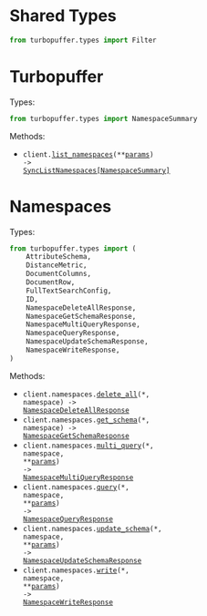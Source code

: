 # Shared Types

```python
from turbopuffer.types import Filter
```

# Turbopuffer

Types:

```python
from turbopuffer.types import NamespaceSummary
```

Methods:

- <code title="get /v1/namespaces">client.<a href="./src/turbopuffer/_client.py">list_namespaces</a>(\*\*<a href="src/turbopuffer/types/client_list_namespaces_params.py">params</a>) -> <a href="./src/turbopuffer/types/namespace_summary.py">SyncListNamespaces[NamespaceSummary]</a></code>

# Namespaces

Types:

```python
from turbopuffer.types import (
    AttributeSchema,
    DistanceMetric,
    DocumentColumns,
    DocumentRow,
    FullTextSearchConfig,
    ID,
    NamespaceDeleteAllResponse,
    NamespaceGetSchemaResponse,
    NamespaceMultiQueryResponse,
    NamespaceQueryResponse,
    NamespaceUpdateSchemaResponse,
    NamespaceWriteResponse,
)
```

Methods:

- <code title="delete /v2/namespaces/{namespace}">client.namespaces.<a href="./src/turbopuffer/resources/namespaces.py">delete_all</a>(\*, namespace) -> <a href="./src/turbopuffer/types/namespace_delete_all_response.py">NamespaceDeleteAllResponse</a></code>
- <code title="get /v1/namespaces/{namespace}/schema">client.namespaces.<a href="./src/turbopuffer/resources/namespaces.py">get_schema</a>(\*, namespace) -> <a href="./src/turbopuffer/types/namespace_get_schema_response.py">NamespaceGetSchemaResponse</a></code>
- <code title="post /v2/namespaces/{namespace}/query?overload=multi">client.namespaces.<a href="./src/turbopuffer/resources/namespaces.py">multi_query</a>(\*, namespace, \*\*<a href="src/turbopuffer/types/namespace_multi_query_params.py">params</a>) -> <a href="./src/turbopuffer/types/namespace_multi_query_response.py">NamespaceMultiQueryResponse</a></code>
- <code title="post /v2/namespaces/{namespace}/query">client.namespaces.<a href="./src/turbopuffer/resources/namespaces.py">query</a>(\*, namespace, \*\*<a href="src/turbopuffer/types/namespace_query_params.py">params</a>) -> <a href="./src/turbopuffer/types/namespace_query_response.py">NamespaceQueryResponse</a></code>
- <code title="post /v1/namespaces/{namespace}/schema">client.namespaces.<a href="./src/turbopuffer/resources/namespaces.py">update_schema</a>(\*, namespace, \*\*<a href="src/turbopuffer/types/namespace_update_schema_params.py">params</a>) -> <a href="./src/turbopuffer/types/namespace_update_schema_response.py">NamespaceUpdateSchemaResponse</a></code>
- <code title="post /v2/namespaces/{namespace}">client.namespaces.<a href="./src/turbopuffer/resources/namespaces.py">write</a>(\*, namespace, \*\*<a href="src/turbopuffer/types/namespace_write_params.py">params</a>) -> <a href="./src/turbopuffer/types/namespace_write_response.py">NamespaceWriteResponse</a></code>
